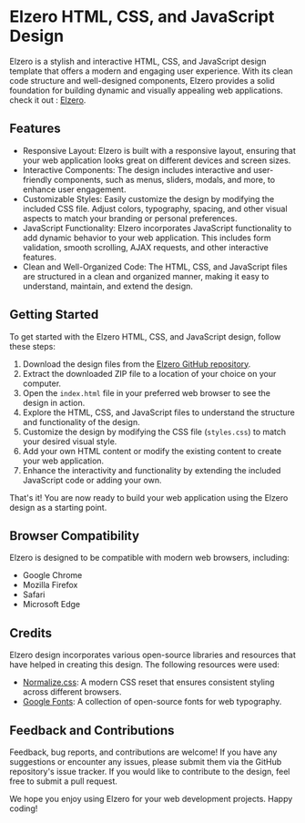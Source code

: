 # Elzero HTML, CSS, and JavaScript Design

Elzero is a stylish and interactive HTML, CSS, and JavaScript design template that offers a modern and engaging user experience. With its clean code structure and well-designed components, Elzero provides a solid foundation for building dynamic and visually appealing web applications.
check it out : [Elzero](https://ibrahimhiarea.github.io/Elzero/).

## Features

- Responsive Layout: Elzero is built with a responsive layout, ensuring that your web application looks great on different devices and screen sizes.
- Interactive Components: The design includes interactive and user-friendly components, such as menus, sliders, modals, and more, to enhance user engagement.
- Customizable Styles: Easily customize the design by modifying the included CSS file. Adjust colors, typography, spacing, and other visual aspects to match your branding or personal preferences.
- JavaScript Functionality: Elzero incorporates JavaScript functionality to add dynamic behavior to your web application. This includes form validation, smooth scrolling, AJAX requests, and other interactive features.
- Clean and Well-Organized Code: The HTML, CSS, and JavaScript files are structured in a clean and organized manner, making it easy to understand, maintain, and extend the design.

## Getting Started

To get started with the Elzero HTML, CSS, and JavaScript design, follow these steps:

1. Download the design files from the [Elzero GitHub repository](https://github.com/IbrahimHiarea/Elzero).
2. Extract the downloaded ZIP file to a location of your choice on your computer.
3. Open the `index.html` file in your preferred web browser to see the design in action.
4. Explore the HTML, CSS, and JavaScript files to understand the structure and functionality of the design.
5. Customize the design by modifying the CSS file (`styles.css`) to match your desired visual style.
6. Add your own HTML content or modify the existing content to create your web application.
7. Enhance the interactivity and functionality by extending the included JavaScript code or adding your own.

That's it! You are now ready to build your web application using the Elzero design as a starting point.

## Browser Compatibility

Elzero is designed to be compatible with modern web browsers, including:

- Google Chrome
- Mozilla Firefox
- Safari
- Microsoft Edge

## Credits

Elzero design incorporates various open-source libraries and resources that have helped in creating this design. The following resources were used:

- [Normalize.css](https://necolas.github.io/normalize.css/): A modern CSS reset that ensures consistent styling across different browsers.
- [Google Fonts](https://fonts.google.com/): A collection of open-source fonts for web typography.

## Feedback and Contributions

Feedback, bug reports, and contributions are welcome! If you have any suggestions or encounter any issues, please submit them via the GitHub repository's issue tracker. If you would like to contribute to the design, feel free to submit a pull request.

We hope you enjoy using Elzero for your web development projects. Happy coding!
